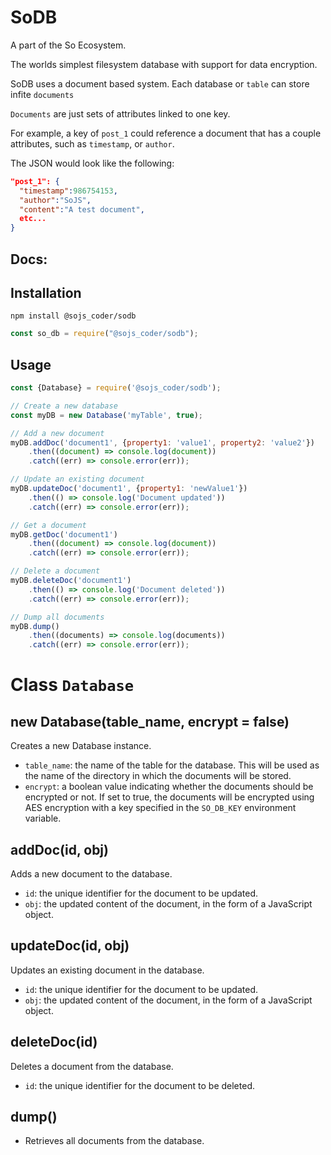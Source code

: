 # SoDB
A part of the So Ecosystem.

The worlds simplest filesystem database with support for data encryption.

SoDB uses a document based system.
Each database or `table` can store infite `documents`

`Documents` are just sets of attributes linked to one key.

For example, a key of `post_1` could reference a document that has a couple attributes, such as `timestamp`, or `author`.

The JSON would look like the following:
```json
"post_1": {
  "timestamp":986754153,
  "author":"SoJS",
  "content":"A test document",
  etc...
}
```

## Docs:

## Installation

```
npm install @sojs_coder/sodb
```
```js
const so_db = require("@sojs_coder/sodb");
```

## Usage

```js
const {Database} = require('@sojs_coder/sodb');

// Create a new database
const myDB = new Database('myTable', true);

// Add a new document
myDB.addDoc('document1', {property1: 'value1', property2: 'value2'})
    .then((document) => console.log(document))
    .catch((err) => console.error(err));

// Update an existing document
myDB.updateDoc('document1', {property1: 'newValue1'})
    .then(() => console.log('Document updated'))
    .catch((err) => console.error(err));

// Get a document
myDB.getDoc('document1')
    .then((document) => console.log(document))
    .catch((err) => console.error(err));

// Delete a document
myDB.deleteDoc('document1')
    .then(() => console.log('Document deleted'))
    .catch((err) => console.error(err));

// Dump all documents
myDB.dump()
    .then((documents) => console.log(documents))
    .catch((err) => console.error(err));
```

# Class `Database`
## new Database(table_name, encrypt = false)

Creates a new Database instance.

- `table_name`: the name of the table for the database. This will be used as the name of the directory in which the documents will be stored.
- `encrypt`: a boolean value indicating whether the documents should be encrypted or not. If set to true, the documents will be encrypted using AES encryption with a key specified in the `SO_DB_KEY` environment variable.

## addDoc(id, obj)

Adds a new document to the database.

- `id`: the unique identifier for the document to be updated.
- `obj`: the updated content of the document, in the form of a JavaScript object.

## updateDoc(id, obj)

Updates an existing document in the database.

- `id`: the unique identifier for the document to be updated.
- `obj`: the updated content of the document, in the form of a JavaScript object.

## deleteDoc(id)

Deletes a document from the database.

- `id`: the unique identifier for the document to be deleted.

## dump()

- Retrieves all documents from the database.
